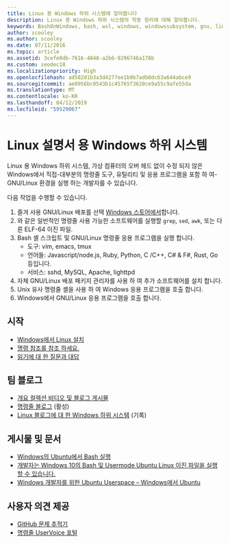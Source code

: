 ```yaml
---
title: Linux 용 Windows 하위 시스템에 알아봅니다
description: Linux 용 Windows 하위 시스템의 작동 원리에 대해 알아봅니다.
keywords: BashOnWindows, bash, wsl, windows, windowssubsystem, gnu, linux
author: scooley
ms.author: scooley
ms.date: 07/11/2016
ms.topic: article
ms.assetid: 3cefe0db-7616-4848-a2b6-9296746a178b
ms.custom: seodec18
ms.localizationpriority: High
ms.openlocfilehash: ad582d1b3a3d4277ee1b9b7adb0dc63a644abce9
ms.sourcegitcommit: ae0956bc0543b1c45765f3620ce9a55c9afe55da
ms.translationtype: MT
ms.contentlocale: ko-KR
ms.lasthandoff: 04/12/2019
ms.locfileid: "59529067"
---
```

# <a name="windows-subsystem-for-linux-documentation"></a>Linux 설명서 용 Windows 하위 시스템

Linux 용 Windows 하위 시스템, 가상 컴퓨터의 오버 헤드 없이 수정 되지 않은 Windows에서 직접-대부분의 명령줄 도구, 유틸리티 및 응용 프로그램을 포함 하 여-GNU/Linux 환경을 실행 하는 개발자를 수 있습니다.  

다음 작업을 수행할 수 있습니다.

1. 즐겨 사용 GNU/Linux 배포를 선택 [Windows 스토어에서](https://aka.ms/wslstore)합니다.
1. 와 같은 일반적인 명령줄 사용 가능한 소프트웨어를 실행할 `grep`, `sed`, `awk`, 또는 다른 ELF-64 이진 파일. 
1. Bash 셸 스크립트 및 GNU/Linux 명령줄 응용 프로그램을 실행 합니다.  
    * 도구: vim, emacs, tmux
    * 언어들: Javascript/node.js, Ruby, Python, C /C++, C# & F#, Rust, Go 등입니다.
    * 서비스: sshd, MySQL, Apache, lighttpd
1. 자체 GNU/Linux 배포 패키지 관리자를 사용 하 여 추가 소프트웨어를 설치 합니다.
1. Unix 유사 명령줄 셸을 사용 하 여 Windows 응용 프로그램을 호출 합니다.
1. Windows에서 GNU/Linux 응용 프로그램을 호출 합니다.

## <a name="getting-started"></a>시작

* [Windows에서 Linux 설치](install_guide.md)
* [명령 참조를 참조 하세요.](reference.md)
* [읽기에 대 한 질문과 대답](faq.md)

## <a name="team-blogs"></a>팀 블로그
*  [개요 컬렉션 비디오 및 블로그 게시물](https://blogs.msdn.microsoft.com/commandline/learn-about-windows-console-and-windows-subsystem-for-linux-wsl/)
* [명령줄 블로그](https://blogs.msdn.microsoft.com/commandline/) (활성)
* [Linux 블로그에 대 한 Windows 하위 시스템](https://blogs.msdn.microsoft.com/wsl/) (기록)

## <a name="posts--articles"></a>게시물 및 문서
* [Windows의 Ubuntu에서 Bash 실행](https://blogs.windows.com/buildingapps/2016/03/30/run-bash-on-ubuntu-on-windows/)
* [개발자는 Windows 10의 Bash 및 Usermode Ubuntu Linux 이진 파일을 실행할 수 있습니다.](https://www.hanselman.com/blog/DevelopersCanRunBashShellAndUsermodeUbuntuLinuxBinariesOnWindows10.aspx)
* [Windows 개발자를 위한 Ubuntu Userspace – Windows에서 Ubuntu](https://insights.ubuntu.com/2016/03/30/ubuntu-on-windows-the-ubuntu-userspace-for-windows-developers/) 

## <a name="provide-feedback"></a>사용자 의견 제공
* [GitHub 문제 추적기](https://github.com/Microsoft/BashOnWindows/issues)
* [명령줄 UserVoice 포털](https://wpdev.uservoice.com/forums/266908-command-prompt-console-bash-on-ubuntu-on-windo/category/161892-bash)
